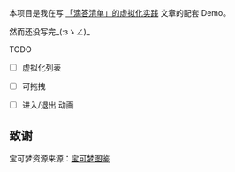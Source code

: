 本项目是我在写 [「滴答清单」的虚拟化实践](https://maoqxxmm.github.io/blog/2019/06/14/Notes/%E3%80%8C%E6%BB%B4%E7%AD%94%E6%B8%85%E5%8D%95%E3%80%8D%E7%9A%84%E8%99%9A%E6%8B%9F%E5%8C%96%E5%88%97%E8%A1%A8%E5%AE%9E%E8%B7%B5/) 文章的配套 Demo。

然而还没写完_(:зゝ∠)_

TODO

- [ ] 虚拟化列表
- [ ] 可拖拽
- [ ] 进入/退出 动画


## 致谢

宝可梦资源来源：[宝可梦图鉴](https://cn.portal-pokemon.com/play/pokedex)